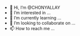 - 👋 Hi, I’m @CHONYALLAY
- 👀 I’m interested in ...
- 🌱 I’m currently learning ...
- 💞️ I’m looking to collaborate on ...
- 📫 How to reach me ...

<!---
CHONYALLAY/CHONYALLAY is a ✨ special ✨ repository because its `README.md` (this file) appears on your GitHub profile.
You can click the Preview link to take a look at your changes.
--->
